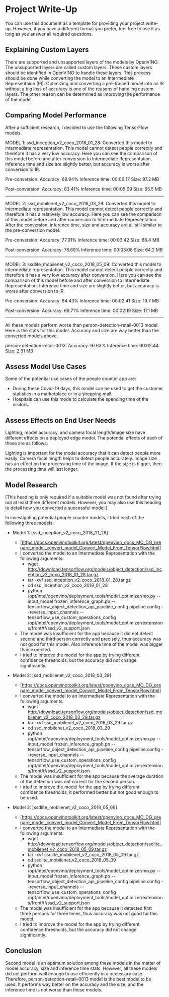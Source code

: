 # Project Write-Up

You can use this document as a template for providing your project write-up. However, if you
have a different format you prefer, feel free to use it as long as you answer all required
questions.

## Explaining Custom Layers

There are supported and unsupported layers of the models by OpenVINO. The unsupported layers are called custom layers. These custom layers should be identified in OpenVINO to handle these layers. This process should be done while converting the model to an Intermediate Representaion (IR).
Optimizing and converting a pre-trained model into an IR without a big loss of accuracy is one of the reasons of handling custom layers. The other reason can be determined as improving the performance of the model.

## Comparing Model Performance

After a sufficient research, I decided to use the following TensorFlow models.

MODEL 1: ssd_inception_v2_coco_2018_01_28:
Converted this model to intermediate representation. This model cannot detect people correctly and therefore it has a very low accuracy. Here you can see the comparison of this model before and after conversion to Intermediate Representation. Inference time and size are slightly better, but accuracy is worse after conversion to IR.

Pre-conversion:
Accuracy: 69.94%
Inference time:  00:06:17
Size: 97.2 MB

Post-conversion:
Accuracy: 63.41%
Inference time: 00:05:09
Size: 95.5 MB

------------------------

MODEL 2: ssd_mobilenet_v2_coco_2018_03_29:
Converted this model to intermediate representation. This model cannot detect people correctly and therefore it has a relatively low accuracy. Here you can see the comparison of this model before and after conversion to Intermediate Representation. After the conversion, inference time, size and accuracy are all still similar to the pre-conversion model.

Pre-conversion:
Accuracy: 77.91%
Inference time:  00:03:42
Size: 66.4 MB

Post-conversion:
Accuracy: 76.69%
Inference time: 00:03:08
Size: 64.2 MB

------------------------

MODEL 3: ssdlite_mobilenet_v2_coco_2018_05_09:
Converted this model to intermediate representation. This model cannot detect people correctly and therefore it has a very low accuracy after conversion. Here you can see the comparison of this model before and after conversion to Intermediate Representation. Inference time and size are slightly better, but accuracy is worse after conversion to IR.

Pre-conversion:
Accuracy: 84.43%
Inference time:  00:02:41
Size: 19.7 MB

Post-conversion:
Accuracy: 66.71%
Inference time: 00:02:19
Size: 17.1 MB

------------------------

All these models perform worse than person-detection-retail-0013 model. Here is the stats for this model. Accuracy and size are way better than the converted models above.

person-detection-retail-0013:
Accuracy: 97.63%
Inference time: 00:02:44
Size: 2.91 MB

## Assess Model Use Cases

Some of the potential use cases of the people counter app are:

- During these Covid-19 days, this model can be used to get the customer statistics in a marketplace or in a shopping mall.
- Hospitals can use this mode to calculate the spending time of the visitors.

## Assess Effects on End User Needs

Lighting, model accuracy, and camera focal length/image size have different effects on a
deployed edge model. The potential effects of each of these are as follows:

Lighting is important for the model accuracy that it can detect people more easily.
Camera focal length helps to detect people accurately.
Image size has an effect on the processing time of the image. If the size is bigger, then the processing time will last longer.

## Model Research

[This heading is only required if a suitable model was not found after trying out at least three
different models. However, you may also use this heading to detail how you converted 
a successful model.]

In investigating potential people counter models, I tried each of the following three models:

- Model 1: [ssd_inception_v2_coco_2018_01_28]
  - [https://docs.openvinotoolkit.org/latest/openvino_docs_MO_DG_prepare_model_convert_model_Convert_Model_From_TensorFlow.html]
  - I converted the model to an Intermediate Representation with the following arguments:
      - wget http://download.tensorflow.org/models/object_detection/ssd_inception_v2_coco_2018_01_28.tar.gz
      - tar -xvf ssd_inception_v2_coco_2018_01_28.tar.gz
      - cd ssd_inception_v2_coco_2018_01_28
      - python /opt/intel/openvino/deployment_tools/model_optimizer/mo.py --input_model frozen_inference_graph.pb --tensorflow_object_detection_api_pipeline_config pipeline.config --reverse_input_channels --tensorflow_use_custom_operations_config /opt/intel/openvino/deployment_tools/model_optimizer/extensions/front/tf/ssd_v2_support.json
  - The model was insufficient for the app because it did not detect second and third person correctly and precisely, thus accuracy was not good for this model. Also inference time of the model was bigger than expected.
  - I tried to improve the model for the app by trying different confidence thresholds, but the accuracy did not change significantly.
  
- Model 2: [ssd_mobilenet_v2_coco_2018_03_29]
  - [https://docs.openvinotoolkit.org/latest/openvino_docs_MO_DG_prepare_model_convert_model_Convert_Model_From_TensorFlow.html]
  - I converted the model to an Intermediate Representation with the following arguments:
      - wget http://download.tensorflow.org/models/object_detection/ssd_mobilenet_v2_coco_2018_03_29.tar.gz
      - tar -xvf ssd_mobilenet_v2_coco_2018_03_29.tar.gz
      - cd ssd_mobilenet_v2_coco_2018_03_29
      - python /opt/intel/openvino/deployment_tools/model_optimizer/mo.py --input_model frozen_inference_graph.pb --tensorflow_object_detection_api_pipeline_config pipeline.config --reverse_input_channels --tensorflow_use_custom_operations_config /opt/intel/openvino/deployment_tools/model_optimizer/extensions/front/tf/ssd_v2_support.json
   - The model was insufficient for the app because the average duration of the detection was not correct for the second person.
  - I tried to improve the model for the app by trying different confidence thresholds, it performed better but not good enough to be used.

- Model 3: [ssdlite_mobilenet_v2_coco_2018_05_09]
  - [https://docs.openvinotoolkit.org/latest/openvino_docs_MO_DG_prepare_model_convert_model_Convert_Model_From_TensorFlow.html]
  - I converted the model to an Intermediate Representation with the following arguments:
      - wget http://download.tensorflow.org/models/object_detection/ssdlite_mobilenet_v2_coco_2018_05_09.tar.gz
      - tar -xvf ssdlite_mobilenet_v2_coco_2018_05_09.tar.gz
      - cd ssdlite_mobilenet_v2_coco_2018_05_09
      - python /opt/intel/openvino/deployment_tools/model_optimizer/mo.py --input_model frozen_inference_graph.pb --tensorflow_object_detection_api_pipeline_config pipeline.config --reverse_input_channels --tensorflow_use_custom_operations_config /opt/intel/openvino/deployment_tools/model_optimizer/extensions/front/tf/ssd_v2_support.json
  - The model was insufficient for the app because it detected first three persons for three times, thus accuracy was not good for this model.
  - I tried to improve the model for the app by trying different confidence thresholds, but the accuracy did not change significantly.

## Conclusion
Second model is an optimum solution among these models in the matter of model accuracy, size and inference time stats. However, all these models did not perform well enough to use efficiently in a necessary case. Therefore, person-detection-retail-0013 model is the best model to be used. It performs way better on the accuracy and the size, and the inference time is not worse than these models.